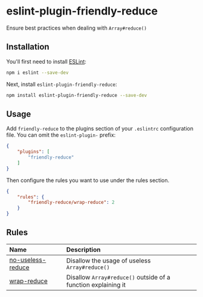 # eslint-plugin-friendly-reduce

Ensure best practices when dealing with `Array#reduce()`


## Installation

You'll first need to install [ESLint](https://eslint.org/):

```sh
npm i eslint --save-dev
```

Next, install `eslint-plugin-friendly-reduce`:

```sh
npm install eslint-plugin-friendly-reduce --save-dev
```

## Usage

Add `friendly-reduce` to the plugins section of your `.eslintrc` configuration file. You can omit the `eslint-plugin-` prefix:

```json
{
    "plugins": [
        "friendly-reduce"
    ]
}
```


Then configure the rules you want to use under the rules section.

```json
{
    "rules": {
        "friendly-reduce/wrap-reduce": 2
    }
}
```

## Rules

<!-- begin auto-generated rules list -->

| Name                                                 | Description                                                   |
| :--------------------------------------------------- | :------------------------------------------------------------ |
| [no-useless-reduce](docs/rules/no-useless-reduce.md) | Disallow the usage of useless `Array#reduce()`                |
| [wrap-reduce](docs/rules/wrap-reduce.md)             | Disallow `Array#reduce()` outside of a function explaining it |

<!-- end auto-generated rules list -->
